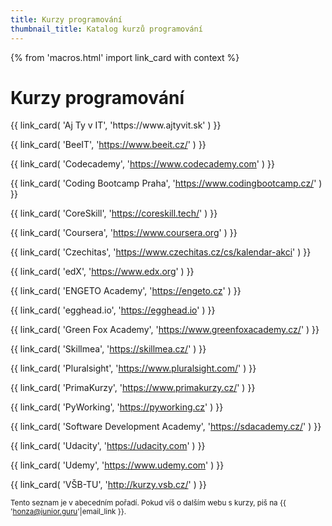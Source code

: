 ```yaml
---
title: Kurzy programování
thumbnail_title: Katalog kurzů programování
---
```


{% from 'macros.html' import link_card with context %}


# Kurzy programování

<div class="link-cards">
  {{ link_card(
    'Aj Ty v IT',
    'https://www.ajtyvit.sk'
  ) }}

  {{ link_card(
    'BeeIT',
    'https://www.beeit.cz/'
  ) }}

  {{ link_card(
    'Codecademy',
    'https://www.codecademy.com'
  ) }}

  {{ link_card(
    'Coding Bootcamp Praha',
    'https://www.codingbootcamp.cz/'
  ) }}

  {{ link_card(
    'CoreSkill',
    'https://coreskill.tech/'
  ) }}

  {{ link_card(
    'Coursera',
    'https://www.coursera.org'
  ) }}

  {{ link_card(
    'Czechitas',
    'https://www.czechitas.cz/cs/kalendar-akci'
  ) }}

  {{ link_card(
    'edX',
    'https://www.edx.org'
  ) }}

  {{ link_card(
    'ENGETO Academy',
    'https://engeto.cz'
  ) }}

  {{ link_card(
    'egghead.io',
    'https://egghead.io'
  ) }}

  {{ link_card(
    'Green Fox Academy',
    'https://www.greenfoxacademy.cz/'
  ) }}

  {{ link_card(
    'Skillmea',
    'https://skillmea.cz/'
  ) }}

  {{ link_card(
    'Pluralsight',
    'https://www.pluralsight.com/'
  ) }}

  {{ link_card(
    'PrimaKurzy',
    'https://www.primakurzy.cz/'
  ) }}

  {{ link_card(
    'PyWorking',
    'https://pyworking.cz'
  ) }}

  {{ link_card(
    'Software Development Academy',
    'https://sdacademy.cz/'
  ) }}

  {{ link_card(
    'Udacity',
    'https://udacity.com'
  ) }}

  {{ link_card(
    'Udemy',
    'https://www.udemy.com'
  ) }}

  {{ link_card(
    'VŠB-TU',
    'http://kurzy.vsb.cz/'
  ) }}
</div>

<small>Tento seznam je v abecedním pořadí. Pokud víš o dalším webu s kurzy, piš na {{ 'honza@junior.guru'|email_link }}.</small>
